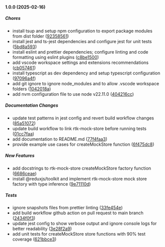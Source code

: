 #### 1.0.0 (2025-02-16)

##### Chores

*  install tsup and setup npm configuration to export package modules from dist folder ([92358561](https://github.com/davidsalman/rtk-mock-store/commit/923585614fd48c88871b38c235b8a9a13dce1688))
*  install jest and ts-jest dependencies and configure jest for unit tests ([5bd8a593](https://github.com/davidsalman/rtk-mock-store/commit/5bd8a5933dca641f90c4ad35aaa86afb98b90db2))
*  install eslint and prettier dependencies; configure linting and code formatting using eslint plugins ([c8be1500](https://github.com/davidsalman/rtk-mock-store/commit/c8be1500f36a3f4189d9b8c2d70acff10ae4933e))
*  add vscode workspace settings and extensions recommendations ([cb057461](https://github.com/davidsalman/rtk-mock-store/commit/cb05746132172824caecd2a5cdb1e1fdade2f66e))
*  install typescript as dev dependency and setup typescript configuration ([97096a4f](https://github.com/davidsalman/rtk-mock-store/commit/97096a4fae4eae701e4509363d4119eb2330345b))
*  add git ignore to ignore node_modules and to allow .vscode workspace folders ([1042018a](https://github.com/davidsalman/rtk-mock-store/commit/1042018ad0b61b8bd3ec0df67b50f878e4a67e3b))
*  add nvm configuration file to use node v22.11.0 ([404216cc](https://github.com/davidsalman/rtk-mock-store/commit/404216cc7456ca4049c3f65bd5336343cab205c1))

##### Documentation Changes

*  update test patterns in jest config and revert build workflow changes ([85a51072](https://github.com/davidsalman/rtk-mock-store/commit/85a51072311cf1f2f34f497142d5319658ec65bb))
*  update build workflow to link rtk-mock-store before running tests ([01cc7faa](https://github.com/davidsalman/rtk-mock-store/commit/01cc7faa24f68b8dc9b35e9c08f3711537da0dd1))
*  add documentation to README.md ([77f4faa3](https://github.com/davidsalman/rtk-mock-store/commit/77f4faa3ade0a2e59aa8d087ccb848a60c154dfe))
*  provide example use cases for createMockStore function ([6f475dc8](https://github.com/davidsalman/rtk-mock-store/commit/6f475dc86491392277e3888e5913b152071a8d98))

##### New Features

*  add docstrings to rtk-mock-store createMockStore factory function ([6686ceae](https://github.com/davidsalman/rtk-mock-store/commit/6686ceae8ab9c855ddd3ec91d667aa682c451590))
*  install @reduxjs/toolkit and implement rtk-mock-store mock store factory with type inference ([9e71110d](https://github.com/davidsalman/rtk-mock-store/commit/9e71110d857501bf760c2e342ebedc04fbb320d2))

##### Tests

*  ignore snapshots files from prettier linting ([33fe454e](https://github.com/davidsalman/rtk-mock-store/commit/33fe454e43fa9d14daf11f7c1854b2b73b9f605c))
*  add build workflow github action on pull request to main branch ([2434f0f3](https://github.com/davidsalman/rtk-mock-store/commit/2434f0f33d75e7fac199b1d5f151ab4761a771d4))
*  update jest config to show verbose output and ignore console logs for better readability ([3e28f2a9](https://github.com/davidsalman/rtk-mock-store/commit/3e28f2a993b1f2d9f556459c1ee0c19a72a2ae86))
*  add unit tests for createMockStore store functions with 90% test coverage ([621bbce3](https://github.com/davidsalman/rtk-mock-store/commit/621bbce37f4378826cf0fab5a0d4409d3850fccf))

